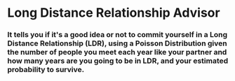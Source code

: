 # Long Distance Relationship Advisor 

### It tells you if it's a good idea or not to commit yourself in a Long Distance Relationship (LDR), using a Poisson Distribution given the number of people you meet each year like your partner and how many years are you going to be in LDR, and your estimated probability to survive.
